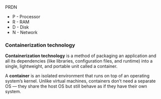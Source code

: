 PRDN

- P - Processor
- R - RAM
- D - Disk
- N - Network


### Containerization technology

**Containerization technology** is a method of packaging an application and all its dependencies (like libraries, configuration files, and runtime) into a single, lightweight, and portable unit called a container.

A **container** is an isolated environment that runs on top of an operating system’s kernel. Unlike virtual machines, containers don’t need a separate OS — they share the host OS but still behave as if they have their own system.

